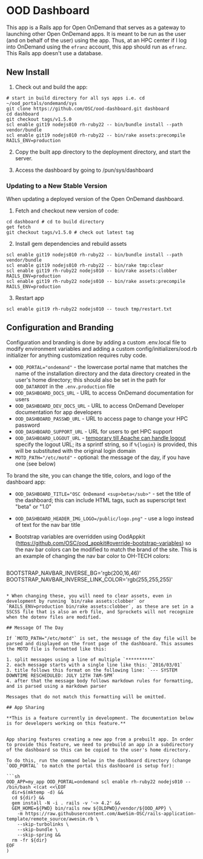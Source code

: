 # OOD Dashboard

This app is a Rails app for Open OnDemand that serves as a gateway to launching other Open OnDemand apps. It is meant to be run as the user (and on behalf of the user) using the app. Thus, at an HPC center if I log into OnDemand using the `efranz` account, this app should run as `efranz`. This Rails app doesn't use a database.

## New Install


1. Check out and build the app:

  ```
# start in build directory for all sys apps i.e. cd ~/ood_portals/ondemand/sys
git clone https://github.com/OSC/ood-dashboard.git dashboard
cd dashboard
git checkout tags/v1.5.0
scl enable git19 nodejs010 rh-ruby22 -- bin/bundle install --path vendor/bundle
scl enable git19 nodejs010 rh-ruby22 -- bin/rake assets:precompile RAILS_ENV=production
```

2. Copy the built app directory to the deployment directory, and start the server.

3. Access the dashboard by going to /pun/sys/dashboard


### Updating to a New Stable Version

When updating a deployed version of the Open OnDemand dashboard.


1. Fetch and checkout new version of code:

  ```
cd dashboard # cd to build directory
get fetch
git checkout tags/v1.5.0 # check out latest tag
```

2. Install gem dependencies and rebuild assets

  ```
scl enable git19 nodejs010 rh-ruby22 -- bin/bundle install --path vendor/bundle
scl enable git19 nodejs010 rh-ruby22 -- bin/rake tmp:clear
scl enable git19 rh-ruby22 nodejs010 -- bin/rake assets:clobber RAILS_ENV=production
scl enable git19 rh-ruby22 nodejs010 -- bin/rake assets:precompile RAILS_ENV=production
```

3. Restart app

  ```
scl enable git19 rh-ruby22 nodejs010 -- touch tmp/restart.txt
```

## Configuration and Branding

Configuration and branding is done by adding a custom .env.local file to modify
environment variables and adding a custom config/initializers/ood.rb initializer
for anything customization requires ruby code.

* `OOD_PORTAL="ondemand"` - the lowercase portal name that matches the name of the installation directory and the data directory created in the user's home directory; this should also be set in the path for `OOD_DATAROOT` in the `.env.production` file
* `OOD_DASHBOARD_DOCS_URL` - URL to access OnDemand documentation for users
* `OOD_DASHBOARD_DEV_DOCS_URL` - URL to access OnDemand Developer documentation for app developers
* `OOD_DASHBOARD_PASSWD_URL` - URL to access page to change your HPC password
* `OOD_DASHBOARD_SUPPORT_URL` - URL for users to get HPC support
* `OOD_DASHBOARD_LOGOUT_URL` - [temporary till Apache can handle logout](https://github.com/OSC/ood-dashboard/issues/34) specify the logout URL; its a sprintf string, so if `%{login}` is provided, this will be substituted with the original login domain
* `MOTD_PATH="/etc/motd"` - optional: the message of the day, if you have one (see below)

To brand the site, you can change the title, colors, and logo of the dashboard app:

* `OOD_DASHBOARD_TITLE="OSC OnDemand <sup>beta</sub>"` - set the title of the dashboard; this can include HTML tags, such as superscript text "beta" or "1.0"
* `OOD_DASHBOARD_HEADER_IMG_LOGO=/public/logo.png"` - use a logo instead of text for the nav bar title
* Bootstrap variables are overridden using OodAppkit (https://github.com/OSC/ood_appkit#override-bootstrap-variables) so the nav bar colors can be modified to match the brand of the site. This is an example of changing the nav bar color to OH-TECH colors:

    ```
BOOTSTRAP_NAVBAR_INVERSE_BG='rgb(200,16,46)'
BOOTSTRAP_NAVBAR_INVERSE_LINK_COLOR='rgb(255,255,255)'
```

* When changing these, you will need to clear assets, even in development by running `bin/rake assets:clobber` or `RAILS_ENV=production bin/rake assets:clobber`, as these are set in a SSCSS file that is also an erb file, and Sprockets will not recognize when the dotenv files are modified.

## Message Of The Day

If `MOTD_PATH="/etc/motd"` is set, the message of the day file will be parsed and displayed on the front page of the dashboard. This assumes the MOTD file is formatted like this:

1. split messages using a line of multiple `**********`
2. each message starts with a single line like this: `2016/03/01`
3. title follows this format on the following line: `--- SYSTEM DOWNTIME RESCHEDULED: JULY 12TH 7AM-5PM`
4. after that the message body follows markdown rules for formatting, and is parsed using a markdown parser

Messages that do not match this formatting will be omitted.

## App Sharing

**This is a feature currently in development. The documentation below is for developers working on this feature.**


App sharing features creating a new app from a prebuilt app. In order to provide this feature, we need to prebuild an app in a subdirectory of the dashboard so this can be copied to the user's home directory.

To do this, run the command below in the dashboard directory (change `OOD_PORTAL` to match the portal this dashboard is setup for):

```sh
OOD_APP=my_app OOD_PORTAL=ondemand scl enable rh-ruby22 nodejs010 -- /bin/bash <(cat <<\EOF
  dir=$(mktemp -d) &&
  cd ${dir} &&
  gem install -N -i . rails -v '~> 4.2' &&
  GEM_HOME=${PWD} bin/rails new ${OLDPWD}/vendor/${OOD_APP} \
    -m https://raw.githubusercontent.com/AweSim-OSC/rails-application-template/remote_source/awesim.rb \
    --skip-turbolinks \
    --skip-bundle \
    --skip-spring &&
  rm -fr ${dir}
EOF
)
```
